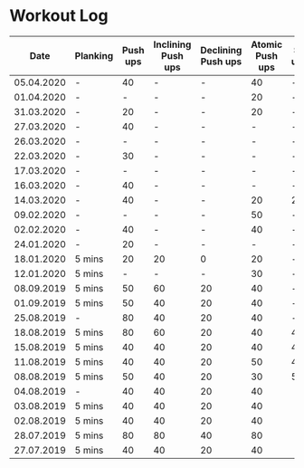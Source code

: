 # Workout Log

| Date | Planking | Push ups | Inclining Push ups | Declining Push ups | Atomic Push ups | Sit ups | Knee Raise |
| --- | --- | --- | --- | --- | --- | --- | --- |
| 05.04.2020 | - | 40 | - | - | 40 | - | 40 |
| 01.04.2020 | - | - | - | - | 20 | - | 20 | 
| 31.03.2020 | - | 20 | - | - | 20 | - | 40 | 
| 27.03.2020 | - | 40 | - | - | - | - | 40 | 
| 26.03.2020 | - | - | - | - | - | - | 10 | 
| 22.03.2020 | - | 30 | - | - | - | - | - | 
| 17.03.2020 | - | - | - | - | - | - | 40 | 
| 16.03.2020 | - | 40 | - | - | - | - | - | 
| 14.03.2020 | - | 40 | - | - | 20 | 20 | 20 |
| 09.02.2020 | - | - | - | - | 50 | - | 50 |
| 02.02.2020 | - | 40 | - | - | 40 | - | 20 |
| 24.01.2020 | - | 20 | - | - | - | - | 10 | 
| 18.01.2020 | 5 mins | 20 | 20 | 0 | 20 | - | 20 |
| 12.01.2020 | 5 mins | - | - | - | 30 | - | - |
| 08.09.2019 | 5 mins | 50 | 60 | 20 | 40 | - | 40 |
| 01.09.2019 | 5 mins | 50 | 40 | 20 | 40 | - | - | 
| 25.08.2019 | - | 80 | 40 | 20 | 40 | - | - |
| 18.08.2019 | 5 mins | 80 | 60 | 20 | 40 | 40 | - |
| 15.08.2019 | 5 mins | 40 | 40 | 20 | 40 | 40 | - |
| 11.08.2019 | 5 mins | 40 | 40 | 20 | 50 | 40 | 40 |
| 08.08.2019 | 5 mins | 50 | 40 | 20 | 30 | 50 | |
| 04.08.2019 | - | 40 | 40 | 20 | 40 | | |
| 03.08.2019 | 5 mins | 40 | 40 | 20 | 40 | | |
| 02.08.2019 | 5 mins | 40 | 40 | 20 | 40 | | |
| 28.07.2019 | 5 mins | 80 | 80 | 40 | 80 | | |
| 27.07.2019 | 5 mins | 40 | 40 | 20 | 40 | | |
